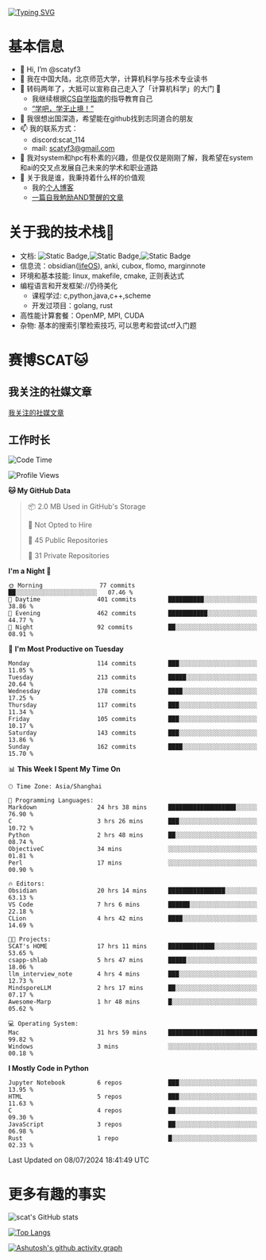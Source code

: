 [![Typing SVG](https://readme-typing-svg.demolab.com?font=Fira+Code&pause=1000&center=true&vCenter=true&multiline=true&width=470&height=98&lines=Across+the+Great+Wall+;we+can+reach+every+corner+in+the+world)](https://git.io/typing-svg)

# 基本信息
- 👋 Hi, I’m @scatyf3
- 👀 我在中国大陆，北京师范大学，计算机科学与技术专业读书
- 🌱 转码两年了，大抵可以宣称自己走入了「计算机科学」的大门 🥺
  - 我继续根据[CS自学指南](https://csdiy.wiki/)的指导教育自己 
  - [“学吧，学无止境！” ](https://www.acm.org/binaries/content/assets/education/cs2013_chinese.pdf)
- 💞️ 我很想出国深造，希望能在github找到志同道合的朋友
- 📫 我的联系方式：
  -   discord:scat_114
  -   mail: scatyf3@gmail.com
- 🌟 我对system和hpc有朴素的兴趣，但是仅仅是刚刚了解，我希望在system和ai的交叉点发展自己未来的学术和职业道路
- 🤔 关于我是谁，我秉持着什么样的价值观
  - 我的[个人博客](https://scatyfs-blog.gitbook.io/scats-blog)
  - [一篇自我勉励AND警醒的文章](https://www.zhihu.com/question/595969891/answer/3060352057)
 
# 关于我的技术栈🔧
- 文档: ![Static Badge](https://img.shields.io/badge/markdown-gray),![Static Badge](https://img.shields.io/badge/latex-gray),![Static Badge](https://img.shields.io/badge/marp-blue)
- 信息流：obsidian([lifeOS](https://github.com/quanru/obsidian-example-lifeos)), anki, cubox, flomo, marginnote
- 环境和基本技能: linux, makefile, cmake, 正则表达式
- 编程语言和开发框架://仍待美化
  - 课程学过: c,python,java,c++,scheme
  - 开发过项目：golang, rust
- 高性能计算套餐：OpenMP, MPI, CUDA 
- 杂物: 基本的搜索引擎检索技巧, 可以思考和尝试ctf入门题

# 赛博SCAT🐱

## 我关注的社媒文章
[我关注的社媒文章](https://www.notion.so/6379b986d4964818b078b0328b41f73b?v=19fc0e6483ec4fada09d6c68f7b20732)

## 工作时长
<!--START_SECTION:waka-->
![Code Time](http://img.shields.io/badge/Code%20Time-298%20hrs%208%20mins-blue)

![Profile Views](http://img.shields.io/badge/Profile%20Views-0-blue)

**🐱 My GitHub Data** 

> 📦 2.0 MB Used in GitHub's Storage 
 > 
> 🚫 Not Opted to Hire
 > 
> 📜 45 Public Repositories 
 > 
> 🔑 31 Private Repositories 
 > 
**I'm a Night 🦉** 

```text
🌞 Morning                77 commits          ██░░░░░░░░░░░░░░░░░░░░░░░   07.46 % 
🌆 Daytime                401 commits         ██████████░░░░░░░░░░░░░░░   38.86 % 
🌃 Evening                462 commits         ███████████░░░░░░░░░░░░░░   44.77 % 
🌙 Night                  92 commits          ██░░░░░░░░░░░░░░░░░░░░░░░   08.91 % 
```
📅 **I'm Most Productive on Tuesday** 

```text
Monday                   114 commits         ███░░░░░░░░░░░░░░░░░░░░░░   11.05 % 
Tuesday                  213 commits         █████░░░░░░░░░░░░░░░░░░░░   20.64 % 
Wednesday                178 commits         ████░░░░░░░░░░░░░░░░░░░░░   17.25 % 
Thursday                 117 commits         ███░░░░░░░░░░░░░░░░░░░░░░   11.34 % 
Friday                   105 commits         ███░░░░░░░░░░░░░░░░░░░░░░   10.17 % 
Saturday                 143 commits         ███░░░░░░░░░░░░░░░░░░░░░░   13.86 % 
Sunday                   162 commits         ████░░░░░░░░░░░░░░░░░░░░░   15.70 % 
```


📊 **This Week I Spent My Time On** 

```text
🕑︎ Time Zone: Asia/Shanghai

💬 Programming Languages: 
Markdown                 24 hrs 38 mins      ███████████████████░░░░░░   76.90 % 
C                        3 hrs 26 mins       ███░░░░░░░░░░░░░░░░░░░░░░   10.72 % 
Python                   2 hrs 48 mins       ██░░░░░░░░░░░░░░░░░░░░░░░   08.74 % 
ObjectiveC               34 mins             ░░░░░░░░░░░░░░░░░░░░░░░░░   01.81 % 
Perl                     17 mins             ░░░░░░░░░░░░░░░░░░░░░░░░░   00.90 % 

🔥 Editors: 
Obsidian                 20 hrs 14 mins      ████████████████░░░░░░░░░   63.13 % 
VS Code                  7 hrs 6 mins        ██████░░░░░░░░░░░░░░░░░░░   22.18 % 
CLion                    4 hrs 42 mins       ████░░░░░░░░░░░░░░░░░░░░░   14.69 % 

🐱‍💻 Projects: 
SCAT's HOME              17 hrs 11 mins      █████████████░░░░░░░░░░░░   53.65 % 
csapp-shlab              5 hrs 47 mins       █████░░░░░░░░░░░░░░░░░░░░   18.06 % 
llm_interview_note       4 hrs 4 mins        ███░░░░░░░░░░░░░░░░░░░░░░   12.73 % 
MindsporeLLM             2 hrs 17 mins       ██░░░░░░░░░░░░░░░░░░░░░░░   07.17 % 
Awesome-Marp             1 hr 48 mins        █░░░░░░░░░░░░░░░░░░░░░░░░   05.62 % 

💻 Operating System: 
Mac                      31 hrs 59 mins      █████████████████████████   99.82 % 
Windows                  3 mins              ░░░░░░░░░░░░░░░░░░░░░░░░░   00.18 % 
```

**I Mostly Code in Python** 

```text
Jupyter Notebook         6 repos             ███░░░░░░░░░░░░░░░░░░░░░░   13.95 % 
HTML                     5 repos             ███░░░░░░░░░░░░░░░░░░░░░░   11.63 % 
C                        4 repos             ██░░░░░░░░░░░░░░░░░░░░░░░   09.30 % 
JavaScript               3 repos             ██░░░░░░░░░░░░░░░░░░░░░░░   06.98 % 
Rust                     1 repo              █░░░░░░░░░░░░░░░░░░░░░░░░   02.33 % 
```




 Last Updated on 08/07/2024 18:41:49 UTC
<!--END_SECTION:waka-->


# 更多有趣的事实 

![scat's GitHub stats](https://github-readme-stats.vercel.app/api?username=scatyf3&count_private=true&theme=synthwave)

[![Top Langs](https://github-readme-stats.vercel.app/api/top-langs/?username=scatyf3&layout=compact&langs_count=12&theme=synthwave&hide=javascript,html,css&size_weight=0.5&count_weight=0.5)](https://github.com/anuraghazra/github-readme-statss)

[![Ashutosh's github activity graph](https://github-readme-activity-graph.vercel.app/graph?username=scatyf3&theme=dracula)](https://github.com/ashutosh00710/github-readme-activity-graph)

<!---
scatfy3/scatfy3 is a ✨ special ✨ repository because its `README.md` (this file) appears on your GitHub profile.
You can click the Preview link to take a look at your changes.
--->
